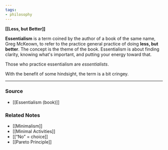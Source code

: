 ```yaml
---
tags:
- philosophy
---
```

**[[Less, but Better]]**

**Essentialism** is a term coined by the author of a book of the same name, Greg McKeown, to refer to the practice general practice of doing **less, but better**. The concept is the theme of the book. Essentialism is about finding clarity, knowing what's important, and putting your energy toward that.

Those who practice essentialism are *essentialists*. 

With the benefit of some hindsight, the term is a bit cringey. 

---

### Source
- [[Essentialism (book)]]

### Related Notes
- [[Minimalism]]
- [[Minimal Activities]]
- [[“No” = choice]]
- [[Pareto Principle]]